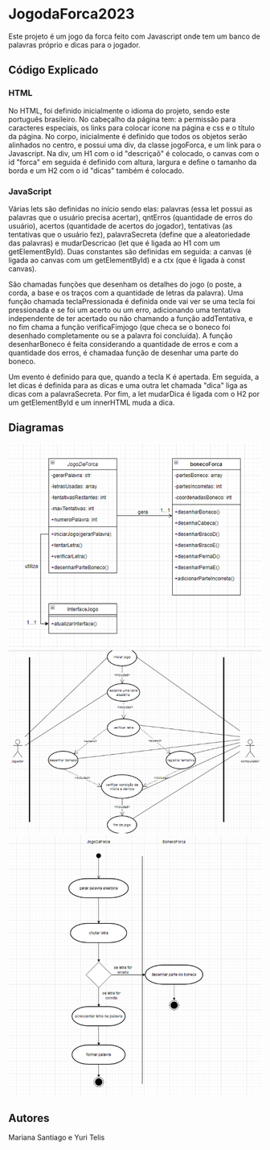 # JogodaForca2023
Este projeto é um jogo da forca feito com Javascript onde tem um banco de palavras próprio e dicas para o jogador.

## Código Explicado
### HTML
No HTML, foi definido inicialmente o idioma do projeto, sendo este português brasileiro. No cabeçalho da página tem: a permissão para caracteres especiais, os links para colocar ícone na página e css e o título da página. No corpo, inicialmente é definido que todos os objetos serão alinhados no centro, e possui uma div, da classe jogoForca, e um link para o Javascript. Na div, um H1 com o id "descriçaõ" é colocado, o canvas com o id "forca" em seguida é definido com altura, largura e define o tamanho da borda e um H2 com o id "dicas" também é colocado.

### JavaScript
Várias lets são definidas no início sendo elas: palavras (essa let possui as palavras que o usuário precisa acertar), qntErros (quantidade de erros do usuário), acertos (quantidade de acertos do jogador), tentativas (as tentativas que o usuário fez), palavraSecreta (define que a aleatoriedade das palavras) e mudarDescricao (let que é ligada ao H1 com um getElementById). Duas constantes são definidas em seguida: a canvas (é ligada ao canvas com um getElementById) e a ctx (que é ligada à const canvas).

São chamadas funções que desenham os detalhes do jogo (o poste, a corda, a base e os traços com a quantidade de letras da palavra). Uma função chamada teclaPressionada é definida onde vai ver se uma tecla foi pressionada e se foi um acerto ou um erro, adicionando uma tentativa independente de ter acertado ou não chamando a função addTentativa, e no fim chama a função verificaFimjogo (que checa se o boneco foi desenhado completamente ou se a palavra foi concluída). A função desenharBoneco é feita considerando a quantidade de erros e com a quantidade dos erros, é chamadaa função de desenhar uma parte do boneco.

Um evento é definido para que, quando a tecla K é apertada. Em seguida, a let dicas é definida para as dicas e uma outra let chamada "dica" liga as dicas com a palavraSecreta. Por fim, a let mudarDica é ligada com o H2 por um getElementById e um innerHTML muda a dica.

## Diagramas
<img src="img/diagramaclasses.png">
<img src="img/usecase.png">
<img src="img/atividade.png">

## Autores
Mariana Santiago e Yuri Telis
